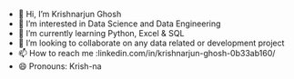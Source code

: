- 👋 Hi, I’m Krishnarjun Ghosh
- 👀 I’m interested in Data Science and Data Engineering
- 🌱 I’m currently learning Python, Excel & SQL
- 💞️ I’m looking to collaborate on any data related or development project
- 📫 How to reach me :linkedin.com/in/krishnarjun-ghosh-0b33ab160/
- 😄 Pronouns: Krish-na
  

<!---
krishnarjunghosh04/krishnarjunghosh04 is a ✨ special ✨ repository because its `README.md` (this file) appears on your GitHub profile.
You can click the Preview link to take a look at your changes.
--->
